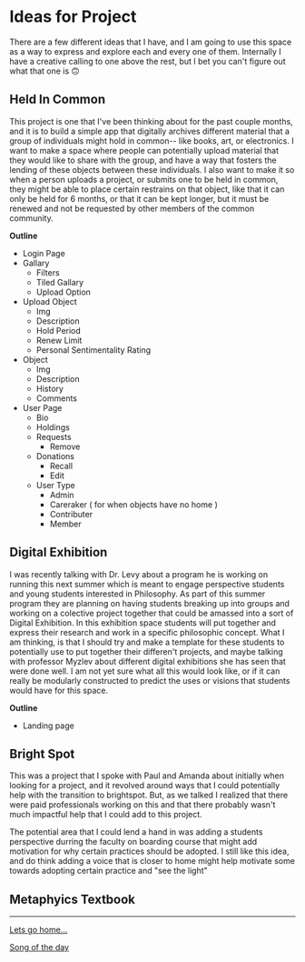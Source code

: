 <!-- 
                       ,---.
                       /    |
                      /     |
  This is Gandalf    /      |
    He Says         /       |
      Hi       ___,'        |
             <  -'          :
              `-.__..--'``-,_\_
                 |o/ ` :,.)_`>
                 :/ `     ||/)
                 (_.).__,-` |\
                 /( `.``   `| :
                 \'`-.)  `  ; ;
                 | `       /-<
                 |     `  /   `.
 ,-_-..____     /|  `    :__..-'\
/,'-.__\\  ``-./ :`      ;       \
`\ `\  `\\  \ :  (   `  /  ,   `. \
  \` \   \\   |  | `   :  :     .\ \
   \ `\_  ))  :  ;     |  |      ): :
  (`-.-'\ ||  |\ \   ` ;  ;       | |
   \-_   `;;._   ( `  /  /_       | |
    `-.-.// ,'`-._\__/_,'         ; |
       \:: :     /     `     ,   /  |
        || |    (        ,' /   /   |
        ||                ,'   /    |
-->
# Ideas for Project
There are a few different ideas that I have, and I am going to use this space as a way to express and explore each and every one of them. Internally I have a creative calling to one above the rest, but I bet you can't figure out what that one is 🙃


## Held In Common
This project is one that I've been thinking about for the past couple months, and it is to build a simple app that digitally archives different material that a group of individuals might hold in common-- like books, art, or electronics. I want to make a space where people can potentially upload material that they would like to share with the group, and have a way that fosters the lending of these objects between these individuals. I also want to make it so when a person uploads a project, or submits one to be held in common, they might be able to place certain restrains on that object, like that it can only be held for 6 months, or that it can be kept longer, but it must be renewed and not be requested by other members of the common community. 

**Outline**
- Login Page
- Gallary 
    - Filters
    - Tiled Gallary
    - Upload Option
- Upload Object
    - Img
    - Description
    - Hold Period
    - Renew Limit 
    - Personal Sentimentality Rating
- Object 
    - Img
    - Description
    - History
    - Comments
- User Page
    - Bio
    - Holdings
    - Requests
        - Remove
    - Donations
        - Recall
        - Edit
    - User Type
        - Admin
        - Careraker ( for when objects have no home )
        - Contributer
        - Member

## Digital Exhibition

I was recently talking with Dr. Levy about a program he is working on running this next summer which is meant to engage perspective students and young students interested in Philosophy. As part of this summer program they are planning on having students breaking up into groups and working on a colective project together that could be amassed into a sort of Digital Exhibition. In this exhibition space students will put together and express their research and work in a specific philosophic concept. What I am thinking, is that I should try and make a template for these students to potentially use to put together their differen't projects, and maybe talking with professor Myzlev about different digital exhibitions she has seen that were done well. I am not yet sure what all this would look like, or if it can really be modularly constructed to predict the uses or visions that students would have for this space. 

**Outline**
- Landing page

## Bright Spot
This was a project that I spoke with Paul and Amanda about initially when looking for a project, and it revolved around ways that I could potentially help with the transition to brightspot. But, as we talked I realized that there were paid professionals working on this and that there probably wasn't much impactful help that I could add to this project.

The potential area that I could lend a hand in was adding a students perspective durring the faculty on boarding course that might add motivation for why certain practices should be adopted. I still like this idea, and do think adding a voice that is closer to home might help motivate some towards adopting certain practice and "see the light"

## Metaphyics Textbook



---

[Lets go home...](/README.md)

[Song of the day](https://www.youtube.com/watch?v=G1IbRujko-A)